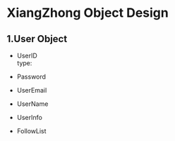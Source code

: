 # XiangZhong Object Design
## 1.User Object
* UserID  
type:
* Password  

* UserEmail  

* UserName  

* UserInfo

* FollowList  

